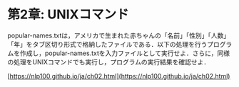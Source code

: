 # 第2章: UNIXコマンド
popular-names.txtは，アメリカで生まれた赤ちゃんの「名前」「性別」「人数」「年」をタブ区切り形式で格納したファイルである．以下の処理を行うプログラムを作成し，popular-names.txtを入力ファイルとして実行せよ．さらに，同様の処理をUNIXコマンドでも実行し，プログラムの実行結果を確認せよ．

[https://nlp100.github.io/ja/ch02.html](https://nlp100.github.io/ja/ch02.html)
